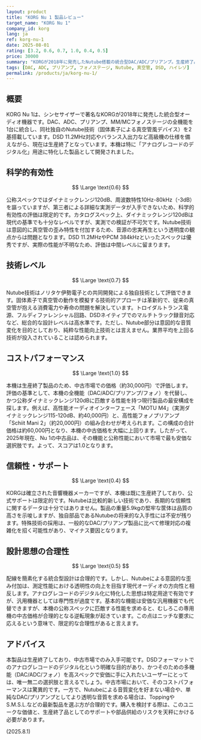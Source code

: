 ```yaml
---
layout: product
title: "KORG Nu 1 製品レビュー"
target_name: "KORG Nu 1"
company_id: korg
lang: ja
ref: korg-nu-1
date: 2025-08-01
rating: [3.2, 0.6, 0.7, 1.0, 0.4, 0.5]
price: 30000
summary: "KORGが2018年に発売したNutube搭載の統合型DAC/ADC/プリアンプ。生産終了品だが、その多機能性と公称性能を考慮すると、中古市場において比類のないコストパフォーマンスを発揮するニッチな製品。"
tags: [DAC, ADC, プリアンプ, フォノステージ, Nutube, 真空管, DSD, ハイレゾ]
permalink: /products/ja/korg-nu-1/
---
```


## 概要

KORG Nu 1は、シンセサイザーで著名なKORGが2018年に発売した統合型オーディオ機器です。DAC、ADC、プリアンプ、MM/MCフォノステージの全機能を1台に統合し、同社独自のNutube技術（固体素子による真空管風デバイス）を2基搭載しています。DSD 11.2MHz対応やバランス入出力など高級機の仕様を備えながら、現在は生産終了となっています。本機は特に「アナログレコードのデジタル化」用途に特化した製品として開発されました。

## 科学的有効性

$$ \Large \text{0.6} $$

公称スペックではダイナミックレンジ120dB、周波数特性10Hz-80kHz（-3dB）を謳っていますが、第三者による詳細な実測データが入手できないため、科学的有効性の評価は限定的です。カタログスペック上、ダイナミックレンジ120dBは現代の基準でも十分なレベルですが、実測での検証が不可欠です。Nutube技術は意図的に真空管の歪み特性を付加するため、音源の忠実再生という透明度の観点からは問題となります。DSD 11.2MHzやPCM 384kHzといったスペックは優秀ですが、実際の性能が不明なため、評価は中間レベルに留まります。

## 技術レベル

$$ \Large \text{0.7} $$

Nutube技術はノリタケ伊勢電子との共同開発による独自技術として評価できます。固体素子で真空管の動作を模擬する技術的アプローチは革新的で、従来の真空管が抱える消費電力や寿命の問題を解決しています。トロイダルトランス電源、フルディファレンシャル回路、DSDネイティブでのマルチトラック録音対応など、総合的な設計レベルは高水準です。ただし、Nutube部分は意図的な音質変化を目的としており、純粋な性能向上技術とは言えません。業界平均を上回る技術が投入されていることは認められます。

## コストパフォーマンス

$$ \Large \text{1.0} $$

本機は生産終了製品のため、中古市場での価格（約30,000円）で評価します。評価の基準として、本機の全機能（DAC/ADC/プリアンプ/フォノ）を代替し、かつ公称ダイナミックレンジ120dBに匹敵する性能を持つ現行製品の最安構成を探します。例えば、高性能オーディオインターフェース「MOTU M4」（実測ダイナミックレンジ115-120dB、約40,000円）と、高性能フォノプリアンプ「Schiit Mani 2」（約20,000円）の組み合わせが考えられます。この構成の合計価格は約60,000円となり、本機の中古価格を大幅に上回ります。したがって、2025年現在、Nu 1の中古品は、その機能と公称性能において市場で最も安価な選択肢です。よって、スコアは1.0となります。

## 信頼性・サポート

$$ \Large \text{0.4} $$

KORGは確立された音響機器メーカーですが、本機は既に生産終了しており、公式サポートは限定的です。Nutubeは比較的新しい技術であり、長期的な信頼性に関するデータは十分ではありません。製品の重量5.9kgの堅牢な筐体は品質の高さを示唆しますが、独自部品であるNutubeの将来的な入手性には不安が残ります。特殊技術の採用は、一般的なDAC/プリアンプ製品に比べて修理対応の複雑化を招く可能性があり、マイナス要因となります。

## 設計思想の合理性

$$ \Large \text{0.5} $$

配線を簡素化する統合型設計は合理的です。しかし、Nutubeによる意図的な歪み付加は、測定性能における透明性の向上を目指す現代オーディオの方向性と相反します。アナログレコードのデジタル化に特化した思想は特定用途で有効ですが、汎用機器としては専門性が過度です。基本的な機能は安価な汎用機器でも代替できますが、本機の公称スペックに匹敵する性能を求めると、むしろこの専用機の中古価格が合理的となる逆転現象が起きています。この点はニッチな要求に応えるという意味で、限定的な合理性があると言えます。

## アドバイス

本製品は生産終了しており、中古市場でのみ入手可能です。DSDフォーマットでのアナログレコードのデジタル化という明確な目的があり、かつそのための多機能（DAC/ADC/フォノ）を高スペックで安価に手に入れたいユーザーにとっては、唯一無二の選択肢と言えるでしょう。中古市場において、そのコストパフォーマンスは驚異的です。一方で、Nutubeによる音質変化を好まない場合や、単純なDAC/プリアンプとしてより透明な音質を求める場合は、ToppingやS.M.S.L.などの最新製品を選ぶ方が合理的です。購入を検討する際は、このユニークな価値と、生産終了品としてのサポートや部品供給のリスクを天秤にかける必要があります。

(2025.8.1)
